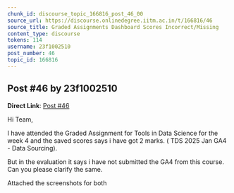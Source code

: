 ```yaml
---
chunk_id: discourse_topic_166816_post_46_00
source_url: https://discourse.onlinedegree.iitm.ac.in/t/166816/46
source_title: Graded Assignments Dashboard Scores Incorrect/Missing
content_type: discourse
tokens: 114
username: 23f1002510
post_number: 46
topic_id: 166816
---
```


## Post #46 by 23f1002510

**Direct Link**: [Post #46](https://discourse.onlinedegree.iitm.ac.in/t/166816/46)

Hi Team,

I have attended the Graded Assignment for Tools in Data Science for the week 4 and the saved scores says i have got 2 marks. ( TDS 2025 Jan GA4 - Data Sourcing).

But in the evaluation it says i have not submitted the GA4 from this course. Can you please clarify the same.

Attached the screenshots for both
